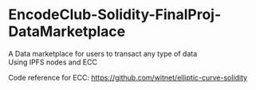 # EncodeClub-Solidity-FinalProj-DataMarketplace <BR>
A Data marketplace for users to transact any type of data<BR>
Using IPFS nodes and ECC

Code reference for ECC: https://github.com/witnet/elliptic-curve-solidity
